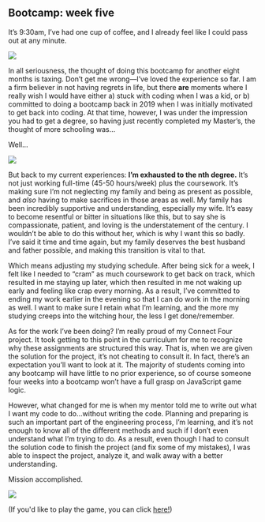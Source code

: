Bootcamp: week five
--------

It’s 9:30am, I’ve had one cup of coffee, and I already feel like I could pass out at any minute.

<img src="https://i.ibb.co/VtTGTVm/tired.jpg">

In all seriousness, the thought of doing this bootcamp for another eight months is taxing. Don’t get me wrong—I’ve loved the experience so far. I am a firm believer in not having regrets in life, but there **are** moments where I really wish I would have either a) stuck with coding when I was a kid, or b) committed to doing a bootcamp back in 2019 when I was initially motivated to get back into coding. At that time, however, I was under the impression you had to get a degree, so having just recently completed my Master’s, the thought of more schooling was…

Well…

<img src="https://media1.giphy.com/media/w89ak63KNl0nJl80ig/giphy.gif?cid=ecf05e473bgzp2sebobena0j1bqq9ypw72qpdty1ne3j9ik8&rid=giphy.gif">

But back to my current experiences: **I’m exhausted to the nth degree.** It’s not just working full-time (45-50 hours/week) plus the coursework. It’s making sure I’m not neglecting my family and being as present as possible, and *also* having to make sacrifices in those areas as well. My family has been incredibly supportive and understanding, especially my wife. It’s easy to become resentful or bitter in situations like this, but to say she is compassionate, patient, and loving is the understatement of the century. I wouldn’t be able to do this without her, which is why I want this so badly. I’ve said it time and time again, but my family deserves the best husband and father possible, and making this transition is vital to that.

Which means adjusting my studying schedule. After being sick for a week, I felt like I needed to “cram” as much coursework to get back on track, which resulted in me staying up later, which then resulted in me not waking up early and feeling like crap every morning. As a result, I’ve committed to ending my work earlier in the evening so that I can do work in the morning as well. I want to make sure I retain what I’m learning, and the more my studying creeps into the witching hour, the less I get done/remember.

As for the work I’ve been doing? I’m really proud of my Connect Four project. It took getting to this point in the curriculum for me to recognize why these assignments are structured this way. That is, when we are given the solution for the project, it’s not cheating to consult it. In fact, there’s an expectation you’ll want to look at it. The majority of students coming into any bootcamp will have little to no prior experience, so of course someone four weeks into a bootcamp won’t have a full grasp on JavaScript game logic.

However, what changed for me is when my mentor told me to write out what I want my code to do…without writing the code. Planning and preparing is such an important part of the engineering process, I’m learning, and it’s not enough to know all of the different methods and such if I don’t even understand what I’m trying to do. As a result, even though I had to consult the solution code to finish the project (and fix some of my mistakes), I was able to inspect the project, analyze it, and walk away with a better understanding.

Mission accomplished.

<img src="https://i.ibb.co/WnmzTZL/pokenect3.png">

(If you'd like to play the game, you can click <a href="https://github.com/dlmarshall3/pokenect_four">here!</a>)
